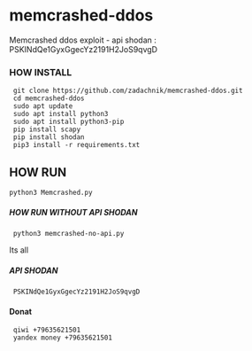 # memcrashed-ddos
Memcrashed ddos exploit - api shodan : PSKINdQe1GyxGgecYz2191H2JoS9qvgD

### HOW INSTALL
     git clone https://github.com/zadachnik/memcrashed-ddos.git
     cd memcrashed-ddos
     sudo apt update
     sudo apt install python3
     sudo apt install python3-pip
     pip install scapy
     pip install shodan
     pip3 install -r requirements.txt

## HOW RUN 

    python3 Memcrashed.py

##### HOW RUN WITHOUT API SHODAN

     python3 memcrashed-no-api.py

Its all

##### API  SHODAN 
     PSKINdQe1GyxGgecYz2191H2JoS9qvgD


#### Donat 
     qiwi +79635621501
     yandex money +79635621501

     
